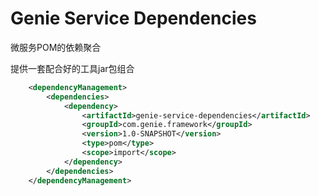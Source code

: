 # Genie Service Dependencies

微服务POM的依赖聚合

提供一套配合好的工具jar包组合

```xml
    <dependencyManagement>
        <dependencies>
            <dependency>
                <artifactId>genie-service-dependencies</artifactId>
                <groupId>com.genie.framework</groupId>
                <version>1.0-SNAPSHOT</version>
                <type>pom</type>
                <scope>import</scope>
            </dependency>
        </dependencies>
    </dependencyManagement>
```
